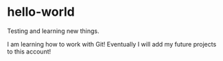 # hello-world
Testing and learning new things.

I am learning how to work with Git! Eventually I will add my future projects to this account!
